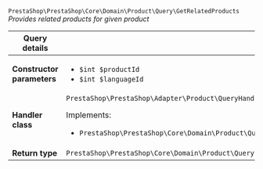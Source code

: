 `PrestaShop\PrestaShop\Core\Domain\Product\Query\GetRelatedProducts`
_Provides related products for given product_

| Query details              |    |
| -------------------------- | -- |
| **Constructor parameters** | <ul> <li>`$int $productId`</li>  <li>`$int $languageId`</li> </ul> |
| **Handler class**          | `PrestaShop\PrestaShop\Adapter\Product\QueryHandler\GetRelatedProductsHandler`  <p> Implements: </p> <ul>  <li>`PrestaShop\PrestaShop\Core\Domain\Product\QueryHandler\GetRelatedProductsHandlerInterface`</li>  |
| **Return type** |  `PrestaShop\PrestaShop\Core\Domain\Product\QueryResult\RelatedProduct[]`  |
